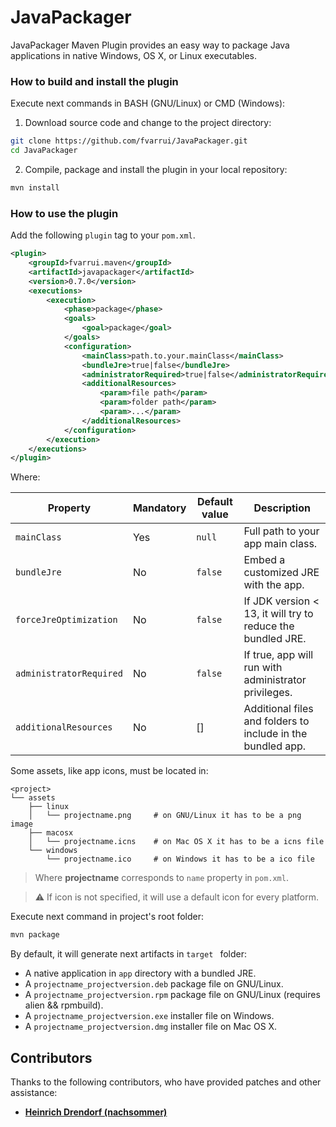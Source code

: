# JavaPackager
JavaPackager Maven Plugin provides an easy way to package Java applications in native Windows, OS X, or Linux executables.

### How to build and install the plugin

Execute next commands in BASH (GNU/Linux) or CMD (Windows):

1. Download source code and change to the project directory:

```bash
git clone https://github.com/fvarrui/JavaPackager.git
cd JavaPackager
```

2. Compile, package and install the plugin in your local repository:

```bash
mvn install
```

### How to use the plugin

Add the following `plugin` tag to your `pom.xml`.

```xml
<plugin>
    <groupId>fvarrui.maven</groupId>
    <artifactId>javapackager</artifactId>
    <version>0.7.0</version>
    <executions>
        <execution>
            <phase>package</phase>
            <goals>
                <goal>package</goal>
            </goals>
            <configuration>
                <mainClass>path.to.your.mainClass</mainClass>
                <bundleJre>true|false</bundleJre>
                <administratorRequired>true|false</administratorRequired>
                <additionalResources>
                    <param>file path</param>
                    <param>folder path</param>
                    <param>...</param>
                </additionalResources>
            </configuration>
        </execution>
    </executions>
</plugin>
```

Where:

| Property                | Mandatory | Default value | Description                                                 |
| ----------------------- | --------- | ------------- | ----------------------------------------------------------- |
| `mainClass`             | Yes       | `null`        | Full path to your app main class.                           |
| `bundleJre`             | No        | `false`       | Embed a customized JRE with the app.                        |
| `forceJreOptimization`  | No        | `false`       | If JDK version < 13, it will try to reduce the bundled JRE. |
| `administratorRequired` | No        | `false`       | If true, app will run with administrator privileges.        |
| `additionalResources`   | No        | []            | Additional files and folders to include in the bundled app. |

Some assets, like app icons, must be located in:

```
<project>
└── assets
	├── linux
	│   └── projectname.png		# on GNU/Linux it has to be a png image
	├── macosx
	│   └── projectname.icns	# on Mac OS X it has to be a icns file
	└── windows
	    └── projectname.ico		# on Windows it has to be a ico file
```

>  Where **projectname** corresponds to `name` property in `pom.xml`.

> :warning: If icon is not specified, it will use a default icon for every platform.

Execute next command in project's root folder:

```bash
mvn package
```

By default, it will generate next artifacts in `target ` folder:

- A native application in `app` directory with a bundled JRE.
- A `projectname_projectversion.deb` package file on GNU/Linux. 
- A `projectname_projectversion.rpm` package file on GNU/Linux (requires alien && rpmbuild).
- A `projectname_projectversion.exe` installer file on Windows.
- A `projectname_projectversion.dmg` installer file on Mac OS X.

## Contributors

Thanks to the following contributors, who have provided patches and other assistance:

* **[Heinrich Drendorf (nachsommer)](https://github.com/nachsommer)**